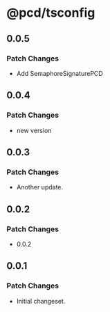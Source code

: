 # @pcd/tsconfig

## 0.0.5

### Patch Changes

- Add SemaphoreSignaturePCD

## 0.0.4

### Patch Changes

- new version

## 0.0.3

### Patch Changes

- Another update.

## 0.0.2

### Patch Changes

- 0.0.2

## 0.0.1

### Patch Changes

- Initial changeset.

